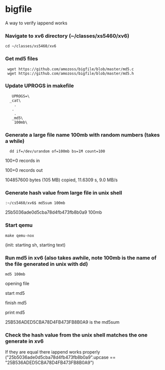 bigfile
=======

A way to verify iappend works
### Navigate to xv6 directory (~/classes/xs5460/xv6) 
    cd ~/classes/xs5460/xv6
    
### Get md5 files
     wget https://github.com/amozoss/bigfile/blob/master/md5.c
     wget https://github.com/amozoss/bigfile/blob/master/md5.h

### Update UPROGS in makefile
       UPROGS=\
      _cat\
        .
       .
        .
       _md5\
        100mb\


### Generate a large file name 100mb with random numbers (takes a while)
      dd if=/dev/urandom of=100mb bs=1M count=100
      
100+0 records in

100+0 records out

104857600 bytes (105 MB) copied, 11.6309 s, 9.0 MB/s


### Generate hash value from large file in unix shell
    :~/cs5460/xv6$ md5sum 100mb
    
 25b5036ade0d5cba78d4fb473fb8b0a9  100mb 
      
### Start qemu
    make qemu-nox

(init: starting sh, starting text)
### Run md5 in xv6 (also takes awhile, note 100mb is the name of the file generated in unix with dd)
    md5 100mb
        
 opening file
 
 start md5
 
 finish md5
 
 print md5
 
 25B536ADED5CBA78D4FB473FB8B0A9 is the md5sum

### Check the hash value from the unix shell matches the one generate in xv6
If they are equal there iappend works properly 
("25b5036ade0d5cba78d4fb473fb8b0a9".upcase == "25B536ADED5CBA78D4FB473FB8B0A9")
